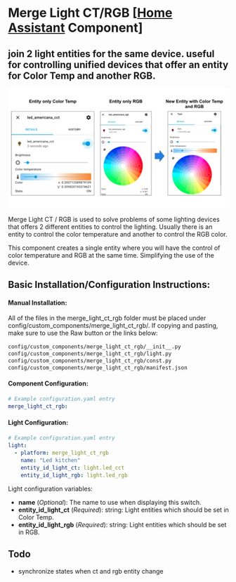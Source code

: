 # Merge Light CT/RGB [[Home Assistant](https://www.home-assistant.io/) Component]
## join 2 light entities for the same device. useful for controlling unified devices that offer an entity for Color Temp and another RGB.

![](img.jpeg)

Merge Light CT / RGB is used to solve problems of some lighting devices that offers 2 different entities to control the lighting. Usually there is an entity to control the color temperature and another to control the RGB color.

This component creates a single entity where you will have the control of color temperature and RGB at the same time. Simplifying the use of the device.


## Basic Installation/Configuration Instructions:

#### Manual Installation:
All of the files in the merge_light_ct_rgb folder must be placed under config/custom_components/merge_light_ct_rgb/. If copying and pasting, make sure to use the Raw button or the links below:

```
config/custom_components/merge_light_ct_rgb/__init__.py
config/custom_components/merge_light_ct_rgb/light.py
config/custom_components/merge_light_ct_rgb/const.py
config/custom_components/merge_light_ct_rgb/manifest.json
```

#### Component Configuration:
```yaml
# Example configuration.yaml entry
merge_light_ct_rgb:
```

#### Light Configuration:
```yaml
# Example configuration.yaml entry
light:
  - platform: merge_light_ct_rgb
    name: "Led kitchen"
    entity_id_light_ct: light.led_cct
    entity_id_light_rgb: light.led_rgb
```
Light configuration variables:
* **name** (_Optional_): The name to use when displaying this switch.
* **entity_id_light_ct** (_Required_): string: Light entities which should be set in Color Temp.
* **entity_id_light_rgb** (_Required_): string: Light entities which should be set in RGB.

## Todo
- synchronize states when ct and rgb entity change
